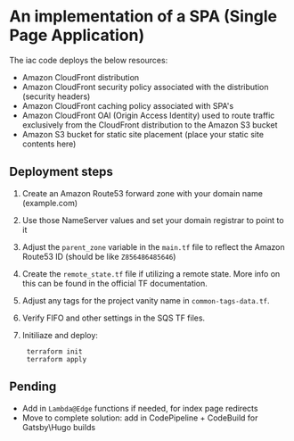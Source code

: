 # An implementation of a SPA (Single Page Application)
The iac code deploys the below resources:
* Amazon CloudFront distribution
* Amazon CloudFront security policy associated with the distribution (security headers)
* Amazon CloudFront caching policy associated with SPA's
* Amazon CloudFront OAI (Origin Access Identity) used to route traffic exclusively from the CloudFront distribution to the Amazon S3 bucket
* Amazon S3 bucket for static site placement (place your static site contents here)

## Deployment steps
1. Create an Amazon Route53 forward zone with your domain name (example.com)
2. Use those NameServer values and set your domain registrar to point to it
3. Adjust the `parent_zone` variable in the `main.tf` file to reflect the Amazon Route53 ID (should be like `Z856486485646`)
4. Create the `remote_state.tf` file if utilizing a remote state. More info on this can be found in the official TF documentation.
5. Adjust any tags for the project vanity name in `common-tags-data.tf`.
6. Verify FIFO and other settings in the SQS TF files.
7. Initiliaze and deploy:
        
        terraform init
        terraform apply

## Pending
* Add in `Lambda@Edge` functions if needed, for index page redirects
* Move to complete solution: add in CodePipeline + CodeBuild for Gatsby\Hugo builds